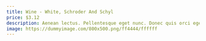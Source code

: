 ```yaml
---
title: Wine - White, Schroder And Schyl
price: $3.12
description: Aenean lectus. Pellentesque eget nunc. Donec quis orci eget orci vehicula condimentum.
image: https://dummyimage.com/800x500.png/ff4444/ffffff
---
```

